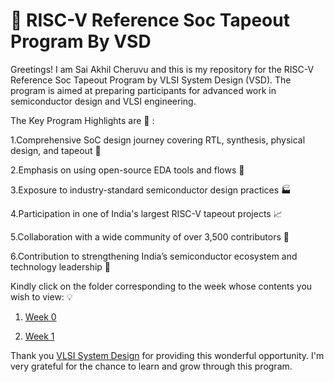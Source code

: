 # 🔲 RISC-V Reference Soc Tapeout Program By VSD 

Greetings! I am Sai Akhil Cheruvu and this is my repository for the RISC-V Reference Soc Tapeout Program by VLSI System Design (VSD). The program is aimed at preparing participants for advanced work in semiconductor design and VLSI engineering. 

The Key Program Highlights are 🔑 :

1.Comprehensive SoC design journey covering RTL, synthesis, physical design, and tapeout 🎯

2.Emphasis on using open-source EDA tools and flows 🧰

3.Exposure to industry-standard semiconductor design practices  🏭 

4.Participation in one of India's largest RISC-V tapeout projects 📈

5.Collaboration with a wide community of over 3,500 contributors 🤝

6.Contribution to strengthening India’s semiconductor ecosystem and technology leadership 🌱

Kindly click on the folder corresponding to the week whose contents you wish to view: 💡

1. [Week 0](https://github.com/SaiAkhilCheruvu/RISC-V_Reference_SoC_Tapeout_Program_by_VSD/blob/main/Week%200/Tasks.md)

2. [Week 1](https://github.com/SaiAkhilCheruvu/RISC-V_Reference_SoC_Tapeout_Program_by_VSD/tree/main/Week%201)

Thank you [VLSI System Design](https://www.vlsisystemdesign.com/) for providing this wonderful opportunity. I'm very grateful for the chance to learn and grow through this program.
